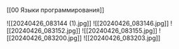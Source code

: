 [[00 Языки программирования]]

![[20240426_083144 (1).jpg]]
![[20240426_083146.jpg]]
![[20240426_083152.jpg]]
![[20240426_083155.jpg]]
![[20240426_083200.jpg]]
![[20240426_083203.jpg]]